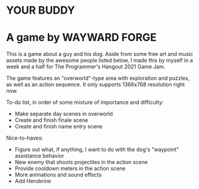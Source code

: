 # YOUR BUDDY
# A game by WAYWARD FORGE

This is a game about a guy and his dog. Aside from some free art and music assets made by the
awesome people listed below, I made this by myself in a week and a half for The Programmer's 
Hangout 2021 Game Jam.

The game features an "overworld"-type area with exploration and puzzles, as well as an action sequence.
It only supports 1366x768 resolution right now.

To-do list, in order of some mixture of importance and difficulty:
- Make separate day scenes in overworld
- Create and finish finale scene
- Create and finish name entry scene

Nice-to-haves:
- Figure out what, if anything, I want to do with the dog's "waypoint" assistance behavior
- New enemy that shoots projectiles in the action scene
- Provide cooldown meters in the action scene
- More animations and sound effects
- Add Herobrine